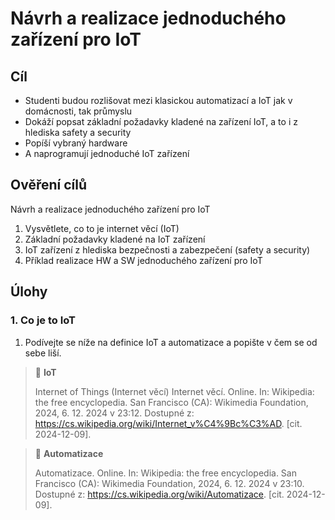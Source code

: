 [Co dodělat ]: #
[nic ]: #




# Návrh a realizace jednoduchého zařízení pro IoT

## Cíl

- Studenti budou rozlišovat mezi klasickou automatizací a IoT jak v domácnosti, tak průmyslu
- Dokáží popsat základní požadavky kladené na zařízení IoT, a to i z hlediska safety a security
- Popíší vybraný hardware
- A naprogramují jednoduché IoT zařízení

## Ověření cílů

Návrh a realizace jednoduchého zařízení pro IoT

1. Vysvětlete, co to je internet věcí (IoT) 
2. Základní požadavky kladené na IoT zařízení
3. IoT zařízení z hlediska bezpečnosti a zabezpečení (safety a security)
4. Příklad realizace HW a SW jednoduchého zařízení pro IoT

## Úlohy

### 1. Co je to IoT

1. Podívejte se níže na definice IoT a automatizace a popište v čem se od sebe liší.

> :key: **IoT**
>
> Internet of Things (Internet věcí)
> Internet věcí. Online. In: Wikipedia: the free encyclopedia. San Francisco (CA): Wikimedia Foundation, 2024, 6. 12. 2024 v 23:12. Dostupné z: https://cs.wikipedia.org/wiki/Internet_v%C4%9Bc%C3%AD. [cit. 2024-12-09].

> :key: **Automatizace**
>
> Automatizace. Online. In: Wikipedia: the free encyclopedia. San Francisco (CA): Wikimedia Foundation, 2024, 6. 12. 2024 v 23:10. Dostupné z: https://cs.wikipedia.org/wiki/Automatizace. [cit. 2024-12-09].


